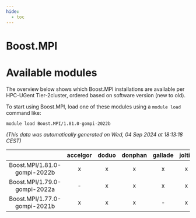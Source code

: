 ```yaml
---
hide:
  - toc
---
```


Boost.MPI
=========

# Available modules


The overview below shows which Boost.MPI installations are available per HPC-UGent Tier-2cluster, ordered based on software version (new to old).

To start using Boost.MPI, load one of these modules using a `module load` command like:

```shell
module load Boost.MPI/1.81.0-gompi-2022b
```

*(This data was automatically generated on Wed, 04 Sep 2024 at 18:13:18 CEST)*  

| |accelgor|doduo|donphan|gallade|joltik|shinx|skitty|
| :---: | :---: | :---: | :---: | :---: | :---: | :---: | :---: |
|Boost.MPI/1.81.0-gompi-2022b|x|x|x|x|x|-|x|
|Boost.MPI/1.79.0-gompi-2022a|-|x|x|x|x|-|x|
|Boost.MPI/1.77.0-gompi-2021b|x|x|x|-|x|-|x|
